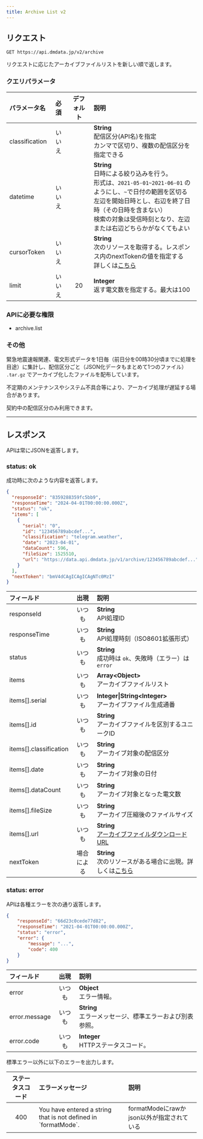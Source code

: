```yaml
---
title: Archive List v2
---
```


## リクエスト

`GET https://api.dmdata.jp/v2/archive`

リクエストに応じたアーカイブファイルリストを新しい順で返します。

### クエリパラメータ

| パラメータ名         | 必須  | デフォルト | 説明                                                                                                                                                           |
|:---------------|:---:|:-----:|:-------------------------------------------------------------------------------------------------------------------------------------------------------------|
| classification | いいえ |       | **String** <br/> 配信区分(API名)を指定<br/>カンマで区切り、複数の配信区分を指定できる                                                                                                     |
| datetime       | いいえ |       | **String** <br/> 日時による絞り込みを行う。<br/> 形式は、`2021-05-01~2021-06-01` のようにし、`~`で日付の範囲を区切る <br/> 左辺を開始日時とし、右辺を終了日時（その日時を含まない）<br/> 検索の対象は受信時刻となり、左辺または右辺どちらかがなくてもよい |
| cursorToken    | いいえ |       | **String** <br/> 次のリソースを取得する。レスポンス内のnextTokenの値を指定する<br/>詳しくは[こちら](/docs/reference/api/v2/index.md#カーソルトークン)                                                 |
| limit          | いいえ |  20   | **Integer** <br/> 返す電文数を指定する。最大は100                                                                                                                          |

### APIに必要な権限
* archive.list

### その他

緊急地震速報関連、電文形式データを1日毎（前日分を00時30分頃までに処理を目途）に集計し、配信区分ごと（JSON化データもまとめて1つのファイル） `.tar.gz` でアーカイブ化したファイルを配布しています。

不定期のメンテナンスやシステム不具合等により、アーカイブ処理が遅延する場合があります。

契約中の配信区分のみ利用できます。

---

## レスポンス
APIは常にJSONを返答します。

### status: ok
成功時に次のような内容を返答します。

```json
{
  "responseId": "8359288359fc5bb9",
  "responseTime": "2024-04-01T00:00:00.000Z",
  "status": "ok",
  "items": [
    {
      "serial": "0",
      "id": "123456789abcdef...",
      "classification": "telegram.weather",
      "date": "2023-04-01",
      "dataCount": 596,
      "fileSize": 1525510,
      "url": "https://data.api.dmdata.jp/v1/archive/123456789abcdef..."
    }
  ],
  "nextToken": "bmV4dCAgICAgICAgNTc0MzI"
}
```

| フィールド                  |  出現   | 説明                                                                                  |
|:-----------------------|:-----:|:------------------------------------------------------------------------------------|
| responseId             |  いつも  | **String** <br/> API処理ID                                                            |
| responseTime           |  いつも  | **String** <br/> API処理時刻（ISO8601拡張形式）                                               |
| status                 |  いつも  | **String** <br/> 成功時は `ok`、失敗時（エラー）は `error`                                        |
| items                  |  いつも  | **Array&lt;Object&gt;** <br/> アーカイブファイルリスト                                          |
| items[].serial         |  いつも  | **Integer\|String&lt;Integer&gt;** <br/> アーカイブファイル生成通番                              |
| items[].id             |  いつも  | **String** <br/> アーカイブファイルを区別するユニークID                                               |
| items[].classification |  いつも  | **String** <br/> アーカイブ対象の配信区分                                                       |
| items[].date           |  いつも  | **String** <br/> アーカイブ対象の日付                                                         |
| items[].dataCount      |  いつも  | **String** <br/> アーカイブ対象となった電文数                                                     |
| items[].fileSize       |  いつも  | **String** <br/> アーカイブ圧縮後のファイルサイズ                                                   |
| items[].url            |  いつも  | **String** <br/> [アーカイブファイルダウンロードURL](/docs/reference/api/v1/archive.data.md)       |]()
| nextToken              | 場合による | **String** <br/> 次のリソースがある場合に出現。詳しくは[こちら](/docs/reference/api/v2/index.md#カーソルトークン) |

### status: error
APIは各種エラーを次の通り返答します。

```json
{
    "responseId": "66d23c0cede77d82",
    "responseTime": "2021-04-01T00:00:00.000Z",
    "status": "error",
    "error": {
        "message": "...",
        "code": 400
    }
}
```

| フィールド         | 出現  | 説明                                      |
|:--------------|:---:|:----------------------------------------|
| error         | いつも | **Object** <br/> エラー情報。                 |
| error.message | いつも | **String** <br/> エラーメッセージ、標準エラーおよび別表参照。 |
| error.code    | いつも | **Integer** <br/> HTTPステータスコード。         |

標準エラー以外に以下のエラーを出力します。

| ステータスコード | エラーメッセージ                                                         | 説明                            |
|:--------:|:-----------------------------------------------------------------|:------------------------------|
|   400    | You have entered a string that is not defined in \`formatMode\`. | formatModeにrawかjson以外が指定されている |
